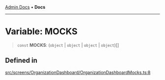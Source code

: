 [Admin Docs](/) • **Docs**

***

# Variable: MOCKS

> `const` **MOCKS**: (`object` \| `object` \| `object` \| `object`)[]

## Defined in

[src/screens/OrganizationDashboard/OrganizationDashboardMocks.ts:8](https://github.com/PalisadoesFoundation/talawa-admin/blob/main/src/screens/OrganizationDashboard/OrganizationDashboardMocks.ts#L8)
